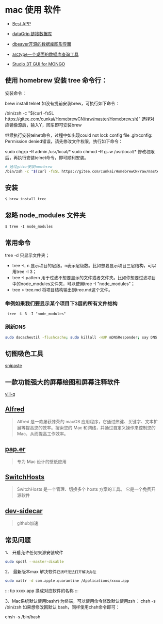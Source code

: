 # mac 使用 软件


- [Best APP](https://github.com/hzlzh/Best-App)

- [dataGrip 链接数据库]()
- [dbeaver开源的数据库图形界面](https://dbeaver.io/download/)
- [arctype一个桌面的数据库查询工具](https://arctype.com/)
- [Studio 3T GUI for MONGO](https://studio3t.com/)

## 使用 homebrew 安装 tree 命令行：
安装命令：

brew install telnet
如没有提前安装brew，可执行如下命令：

/bin/zsh -c "$(curl -fsSL https://gitee.com/cunkai/HomebrewCN/raw/master/Homebrew.sh)"
选择对应镜像源后，输入Y，回车即可安装brew

继续执行安装telnet命令，过程中如出现could not lock config file .git/config: Permission denied错误，请先修改文件权限，执行如下命令：

sudo chgrp -R admin /usr/local/*
sudo chmod -R g+w /usr/local/*
修改权限后，再执行安装telnet命令，即可顺利安装。
```sh
# 通过gitee安装homebrew
/bin/zsh -c "$(curl -fsSL https://gitee.com/cunkai/HomebrewCN/raw/master/Homebrew.sh)"
```
## 安装
```shell
$ brew install tree
```

## 忽略 node_modules 文件夹
```shell
$ tree -I node_modules
```

## 常用命令
tree -d 只显示文件夹； 
* tree -L n 显示项目的层级。n表示层级数。比如想要显示项目三层结构，可以用tree -l 3； 
* tree -I pattern 用于过滤不想要显示的文件或者文件夹。比如你想要过滤项目中的node_modules文件夹，可以使用tree -I "node_modules"； 
* tree > tree.md 将项目结构输出到tree.md这个文件。

### 举例如果我们要显示某个项目下3层的所有文件结构
```
 tree -L 3 -I "node_modules"
```

### 刷新DNS
```sh
sudo dscacheutil -flushcache; sudo killall -HUP mDNSResponder; say DNS cache flushed
```

## 切图吸色工具 
[snipaste](https://www.snipaste.com/)

## 一款功能强大的屏幕绘图和屏幕注释软件
 [vill-q](http://www.pixelegg.me/vill-q)

## [Alfred](https://www.alfredapp.com/)
> Alfred 是一款屡获殊荣的 macOS 应用程序，它通过热键、关键字、文本扩展等提高您的效率。搜索您的 Mac 和网络，并通过自定义操作来控制您的 Mac，从而提高工作效率。

## [pap.er](https://paper.meiyuan.in/index.html)
>专为 Mac 设计的壁纸应用

## [SwitchHosts](https://github.com/oldj/SwitchHosts/releases)
> SwitchHosts 是一个管理、切换多个 hosts 方案的工具。
它是一个免费开源软件

## [dev-sidecar](https://github.com/docmirror/dev-sidecar)
> github加速

## 常见问题

1、 开启允许任何来源安装软件
```sh
sudo spctl --master-disable
```

2、 最新版本max 解决软件`已损坏无法打开解决办法`
```sh
sudo xattr -d com.apple.quarantine /Applications/xxxx.app
```
::: tip
xxxx.app 换成对应软件的名称
:::


3、Mac系统默认使用bash作为终端，可以使用命令修改默认使用zsh：
chsh -s /bin/zsh
如果想修改回默认 bash，同样使用chsh命令即可：

chsh -s /bin/bash